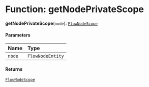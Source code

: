 # Function: getNodePrivateScope

**getNodePrivateScope**(`node`): [`FlowNodeScope`](/en/auto-docs/variable-layout/interfaces/FlowNodeScope.md)

#### Parameters

| Name | Type |
| :------ | :------ |
| `node` | `FlowNodeEntity` |

#### Returns

[`FlowNodeScope`](/en/auto-docs/variable-layout/interfaces/FlowNodeScope.md)
